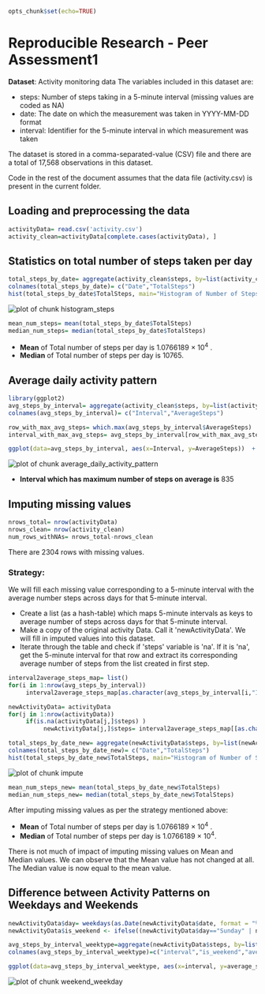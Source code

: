 
```r
opts_chunk$set(echo=TRUE)
```
# Reproducible Research - Peer Assessment1

**Dataset**: Activity monitoring data 
The variables included in this dataset are:
- steps: Number of steps taking in a 5-minute interval (missing values are coded as NA)
- date: The date on which the measurement was taken in YYYY-MM-DD format
- interval: Identifier for the 5-minute interval in which measurement was taken

The dataset is stored in a comma-separated-value (CSV) file and there are a total of 17,568 observations in this dataset.  

Code in the rest of the document assumes that the data file (activity.csv) is present in the current folder.  

## Loading and preprocessing the data

```r
activityData= read.csv('activity.csv')
activity_clean=activityData[complete.cases(activityData), ]
```


##  Statistics on total number of steps taken per day

```r
total_steps_by_date= aggregate(activity_clean$steps, by=list(activity_clean$date), FUN=sum)
colnames(total_steps_by_date)= c("Date","TotalSteps")
hist(total_steps_by_date$TotalSteps, main="Histogram of Number of Steps per day", xlab="Total Number of Steps per day")
```

![plot of chunk histogram_steps](figure/histogram_steps-1.png) 

```r
mean_num_steps= mean(total_steps_by_date$TotalSteps)
median_num_steps= median(total_steps_by_date$TotalSteps)
```

- **Mean** of Total number of steps per day is 1.0766189 &times; 10<sup>4</sup> .
- **Median** of Total number of steps per day is 10765.

## Average daily activity pattern

```r
library(ggplot2)
avg_steps_by_interval= aggregate(activity_clean$steps, by=list(activity_clean$interval), FUN=mean)
colnames(avg_steps_by_interval)= c("Interval","AverageSteps")

row_with_max_avg_steps= which.max(avg_steps_by_interval$AverageSteps)
interval_with_max_avg_steps= avg_steps_by_interval[row_with_max_avg_steps,]$Interval

ggplot(data=avg_steps_by_interval, aes(x=Interval, y=AverageSteps))  + geom_line(colour="black") + ggtitle("Average Daily Activity Pattern") + geom_point(color="red", x=interval_with_max_avg_steps, y=max(avg_steps_by_interval$AverageSteps))
```

![plot of chunk average_daily_activity_pattern](figure/average_daily_activity_pattern-1.png) 
- **Interval which has maximum number of steps on average is** 835

## Imputing missing values

```r
nrows_total= nrow(activityData)
nrows_clean= nrow(activity_clean)
num_rows_withNAs= nrows_total-nrows_clean
```

There are 2304 rows with missing values.
### Strategy: 
We will fill each missing value corresponding to a 5-minute interval with the average number steps across days for that 5-minute interval.
- Create a list (as a hash-table) which maps 5-minute intervals as keys to average number of steps across days for that 5-minute interval.
- Make a copy of the original activity Data. Call it 'newActivityData'. We will fill in imputed values into this dataset.
- Iterate through the table and check if 'steps' variable is 'na'. If it is 'na', get the 5-minute interval for that row and extract its corresponding average number of steps from the list created in first step.



```r
interval2average_steps_map= list()
for(i in 1:nrow(avg_steps_by_interval))
     interval2average_steps_map[as.character(avg_steps_by_interval[i,"Interval"])]= avg_steps_by_interval[i,"AverageSteps"]

newActivityData= activityData
for(j in 1:nrow(activityData))
     if(is.na(activityData[j,]$steps) )
          newActivityData[j,]$steps= interval2average_steps_map[[as.character(activityData[j,]$interval)]]

total_steps_by_date_new= aggregate(newActivityData$steps, by=list(newActivityData$date), FUN=sum)
colnames(total_steps_by_date_new)= c("Date","TotalSteps")
hist(total_steps_by_date_new$TotalSteps, main="Histogram of Number of Steps per day After Imputing Missing Values", xlab="Total Number of Steps per day")
```

![plot of chunk impute](figure/impute-1.png) 

```r
mean_num_steps_new= mean(total_steps_by_date_new$TotalSteps)
median_num_steps_new= median(total_steps_by_date_new$TotalSteps)
```
After imputing missing values as per the strategy mentioned above:
- **Mean** of Total number of steps per day is 1.0766189 &times; 10<sup>4</sup> .
- **Median** of Total number of steps per day is 1.0766189 &times; 10<sup>4</sup>.

There is not much of impact of imputing missing values on Mean and Median values. We can observe that the Mean value has not changed at all. The Median value is now equal to the mean value. 

## Difference between Activity Patterns on Weekdays and Weekends


```r
newActivityData$day= weekdays(as.Date(newActivityData$date, format = "%Y-%m-%d"))
newActivityData$is_weekend <- ifelse((newActivityData$day=="Sunday" | newActivityData$day=="Saturday") ,"weekend", "weekday")

avg_steps_by_interval_weektype=aggregate(newActivityData$steps, by=list(newActivityData$interval, newActivityData$is_weekend), FUN=mean)
colnames(avg_steps_by_interval_weektype)=c("interval","is_weekend","average_steps")

ggplot(data=avg_steps_by_interval_weektype, aes(x=interval, y=average_steps))  + geom_line(colour="black") + ggtitle(" Daily Activity Pattern: Weekdays vs Weekends") + facet_grid(is_weekend~.)
```

![plot of chunk weekend_weekday](figure/weekend_weekday-1.png) 










